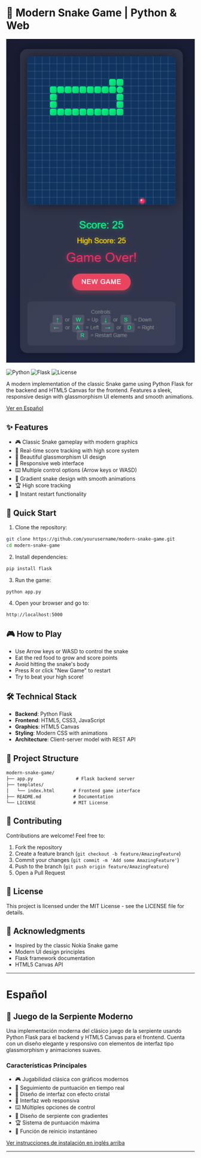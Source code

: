 # 🐍 Modern Snake Game | Python & Web

<div align="center">
  <img src="images/SnakeGame.png" alt="Snake Game Preview" width="600"/>
</div>

![Python](https://img.shields.io/badge/Python-3.7+-blue.svg)
![Flask](https://img.shields.io/badge/Flask-2.0+-green.svg)
![License](https://img.shields.io/badge/License-MIT-yellow.svg)

A modern implementation of the classic Snake game using Python Flask for the backend and HTML5 Canvas for the frontend. Features a sleek, responsive design with glassmorphism UI elements and smooth animations.

[Ver en Español](#español) 

## ✨ Features

- 🎮 Classic Snake gameplay with modern graphics
- 🎯 Real-time score tracking with high score system
- 🎨 Beautiful glassmorphism UI design
- 📱 Responsive web interface
- ⌨️ Multiple control options (Arrow keys or WASD)
- 🌈 Gradient snake design with smooth animations
- 🏆 High score tracking
- 🔄 Instant restart functionality

## 🚀 Quick Start

1. Clone the repository:
```bash
git clone https://github.com/yourusername/modern-snake-game.git
cd modern-snake-game
```

2. Install dependencies:
```bash
pip install flask
```

3. Run the game:
```bash
python app.py
```

4. Open your browser and go to:
```
http://localhost:5000
```

## 🎮 How to Play

- Use Arrow keys or WASD to control the snake
- Eat the red food to grow and score points
- Avoid hitting the snake's body
- Press R or click "New Game" to restart
- Try to beat your high score!

## 🛠️ Technical Stack

- **Backend**: Python Flask
- **Frontend**: HTML5, CSS3, JavaScript
- **Graphics**: HTML5 Canvas
- **Styling**: Modern CSS with animations
- **Architecture**: Client-server model with REST API

## 📁 Project Structure

```
modern-snake-game/
├── app.py                # Flask backend server
├── templates/           
│   └── index.html       # Frontend game interface
├── README.md            # Documentation
└── LICENSE              # MIT License
```

## 🤝 Contributing

Contributions are welcome! Feel free to:

1. Fork the repository
2. Create a feature branch (`git checkout -b feature/AmazingFeature`)
3. Commit your changes (`git commit -m 'Add some AmazingFeature'`)
4. Push to the branch (`git push origin feature/AmazingFeature`)
5. Open a Pull Request

## 📜 License

This project is licensed under the MIT License - see the LICENSE file for details.

## 🌟 Acknowledgments

- Inspired by the classic Nokia Snake game
- Modern UI design principles
- Flask framework documentation
- HTML5 Canvas API

---

# Español

## 🐍 Juego de la Serpiente Moderno

Una implementación moderna del clásico juego de la serpiente usando Python Flask para el backend y HTML5 Canvas para el frontend. Cuenta con un diseño elegante y responsivo con elementos de interfaz tipo glassmorphism y animaciones suaves.

### Características Principales

- 🎮 Jugabilidad clásica con gráficos modernos
- 🎯 Seguimiento de puntuación en tiempo real
- 🎨 Diseño de interfaz con efecto cristal
- 📱 Interfaz web responsiva
- ⌨️ Múltiples opciones de control
- 🌈 Diseño de serpiente con gradientes
- 🏆 Sistema de puntuación máxima
- 🔄 Función de reinicio instantáneo

[Ver instrucciones de instalación en inglés arriba](#-quick-start)

---
